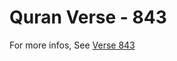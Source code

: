 # Quran Verse - 843 

For more infos, See [Verse 843](https://www.quranbookk.com/quran/search?q=843)